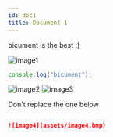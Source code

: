 ```yaml
---
id: doc1
title: Document 1
---
```


bicument is the best :)

![image1](assets/image1.png)

```js
console.log("bicument");
```

![image2](assets/image2.jpg)
![image3](assets/image3.gif)

Don't replace the one below
```md

![image4](assets/image4.bmp)
```